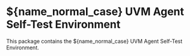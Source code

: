 # ${name_normal_case} UVM Agent Self-Test Environment
This package contains the ${name_normal_case} UVM Agent Self-Test Environment.
